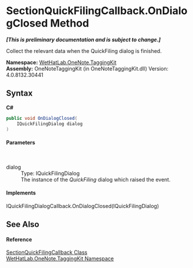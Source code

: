 # SectionQuickFilingCallback.OnDialogClosed Method 
 _**\[This is preliminary documentation and is subject to change.\]**_

Collect the relevant data when the QuickFiling dialog is finished.

**Namespace:**&nbsp;<a href="4e00c8ac-fc03-0e6d-d2fd-b2c7565a9aa0.md">WetHatLab.OneNote.TaggingKit</a><br />**Assembly:**&nbsp;OneNoteTaggingKit (in OneNoteTaggingKit.dll) Version: 4.0.8132.30441

## Syntax

**C#**<br />
``` C#
public void OnDialogClosed(
	IQuickFilingDialog dialog
)
```


#### Parameters
&nbsp;<dl><dt>dialog</dt><dd>Type: IQuickFilingDialog<br />The instance of the _QuickFiling_ dialog which raised the event.</dd></dl>

#### Implements
IQuickFilingDialogCallback.OnDialogClosed(IQuickFilingDialog)<br />

## See Also


#### Reference
<a href="7075e122-0c54-1ddf-b6fd-5ac130c50289.md">SectionQuickFilingCallback Class</a><br /><a href="4e00c8ac-fc03-0e6d-d2fd-b2c7565a9aa0.md">WetHatLab.OneNote.TaggingKit Namespace</a><br />